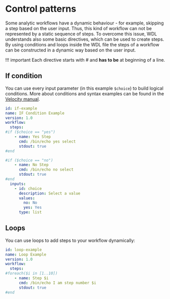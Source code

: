 # Control patterns


Some analytic workflows have a dynamic behaviour - for example, skipping a step based on the user input. Thus, this kind of workflow can not be represented by a static sequence of steps. To overcome this issue, WDL understands also some basic directives, which can be used to create steps. By using conditions and loops inside the WDL file the steps of a workflow can be constructed in a dynamic way based on the user input.

!!! important
    Each directive starts with # and **has to be** at beginning of a line.

## If condition

You can use every input parameter (in this example `$choice`) to build logical conditions. More about conditions and syntax examples can be found in the [Velocity manual](http://velocity.apache.org/engine/1.7/user-guide.html#if-elseif-else).

```yaml
id: if-example
name: IF Condition Example
version: 1.0
workflow:
  steps:
#if ($choice == "yes")
    - name: Yes Step
      cmd: /bin/echo yes select
      stdout: true
#end

#if ($choice == "no")
    - name: No Step
      cmd: /bin/echo no select
      stdout: true
#end
  inputs:
    - id: choice
      description: Select a value
      values:
        no: No
        yes: Yes
      type: list
```

## Loops

You can use loops to add steps to your workflow dynamically:

```yaml
id: loop-example
name: Loop Example
version: 1.0
workflow:
  steps:
#foreach($i in [1..10])
    - name: Step $i
      cmd: /bin/echo I am step number $i
      stdout: true
#end
```
